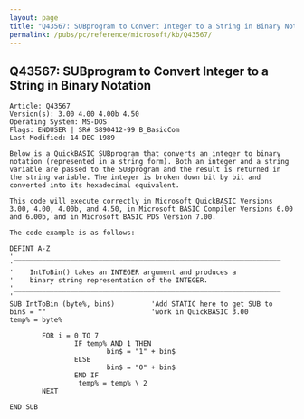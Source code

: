 ```yaml
---
layout: page
title: "Q43567: SUBprogram to Convert Integer to a String in Binary Notation"
permalink: /pubs/pc/reference/microsoft/kb/Q43567/
---
```


## Q43567: SUBprogram to Convert Integer to a String in Binary Notation

	Article: Q43567
	Version(s): 3.00 4.00 4.00b 4.50
	Operating System: MS-DOS
	Flags: ENDUSER | SR# S890412-99 B_BasicCom
	Last Modified: 14-DEC-1989
	
	Below is a QuickBASIC SUBprogram that converts an integer to binary
	notation (represented in a string form). Both an integer and a string
	variable are passed to the SUBprogram and the result is returned in
	the string variable. The integer is broken down bit by bit and
	converted into its hexadecimal equivalent.
	
	This code will execute correctly in Microsoft QuickBASIC Versions
	3.00, 4.00, 4.00b, and 4.50, in Microsoft BASIC Compiler Versions 6.00
	and 6.00b, and in Microsoft BASIC PDS Version 7.00.
	
	The code example is as follows:
	
	DEFINT A-Z
	'__________________________________________________________________
	'
	'    IntToBin() takes an INTEGER argument and produces a
	'    binary string representation of the INTEGER.
	'__________________________________________________________________
	'
	SUB IntToBin (byte%, bin$)         'Add STATIC here to get SUB to
	bin$ = ""                          'work in QuickBASIC 3.00
	temp% = byte%
	
	        FOR i = 0 TO 7
	                IF temp% AND 1 THEN
	                        bin$ = "1" + bin$
	                ELSE
	                        bin$ = "0" + bin$
	                END IF
	                 temp% = temp% \ 2
	        NEXT
	
	END SUB
